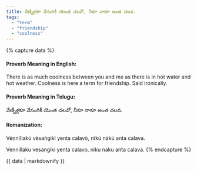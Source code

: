 ```yaml
---
title: వేణ్నీళ్లకూ వేసంగికీ యెంత చలవో, నీకూ నాకూ అంత చలవ.
tags:
  - "term"
  - "friendship"
  - "coolness"
---
```


{% capture data %}
#### Proverb Meaning in English:
There is as much coolness between you and me as there is in hot water and hot weather.
Coolness is here a term for friendship.
Said ironically.

#### Proverb Meaning in Telugu:
వేణ్నీళ్లకూ వేసంగికీ యెంత చలవో, నీకూ నాకూ అంత చలవ.

#### Romanization:
Vēṇnīḷlakū vēsaṅgikī yenta calavō, nīkū nākū anta calava.

Vennillaku vesangiki yenta calavo, niku naku anta calava.
{% endcapture %}

{{ data | markdownify }}

